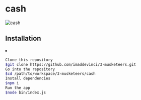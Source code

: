 # cash
![cash](http://www.asbuers.com/basket-villeurbanne/wp-content/uploads/2018/06/prixLicences-259x300.png)

## Installation
<li>

```sh
Clone this repository
$git clone https://github.com/imaddevinci/3-musketeers.git
Go into the repository
$cd /path/to/workspace/3-musketeers/cash
Install dependencies
$npm i
Run the app
$node bin/index.js
```
</li>